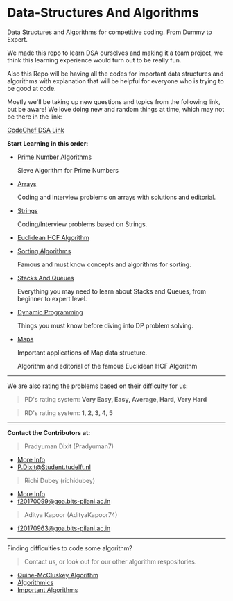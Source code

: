 # Data-Structures And Algorithms
Data Structures and Algorithms for competitive coding. From Dummy to Expert.


We made this repo to learn DSA ourselves and making it a team project, we think this learning experience would turn out to be really fun.

Also this Repo will be having all the codes for important data structures and algorithms with explanation that will be helpful for everyone who is trying to be good at code.

Mostly we'll be taking up new questions and topics from the following link, but be aware! We love doing new and random things at time, which may not be there in the link:

[CodeChef DSA Link](https://www.codechef.com/certification/data-structures-and-algorithms/prepare#foundation)



**Start Learning in this order:**

- [Prime Number Algorithms](https://github.com/Pradyuman7/AwesomeDataStructuresAndAlgorithms/tree/master/Primes)  
  
   Sieve Algorithm for Prime Numbers
   
  
- [Arrays](https://github.com/Pradyuman7/AwesomeDataStructuresAndAlgorithms/tree/master/Arrays)

   Coding and interview problems on arrays with solutions and editorial.
  
- [Strings](https://github.com/Pradyuman7/AwesomeDataStructuresAndAlgorithms/tree/master/Strings)  

   Coding/Interview problems based on Strings.
   
- [Euclidean HCF Algorithm](https://github.com/Pradyuman7/AwesomeDataStructuresAndAlgorithms/tree/master/Euclid-s%20GCD%20and%20HCF%20Algorithm)

- [Sorting Algorithms](https://github.com/Pradyuman7/AwesomeDataStructuresAndAlgorithms/tree/master/Sorting%20Algorithms)

   Famous and must know concepts and algorithms for sorting.


- [Stacks And Queues](https://github.com/Pradyuman7/AwesomeDataStructuresAndAlgorithms/tree/master/StacksAndQueues)

   Everything you may need to learn about Stacks and Queues, from beginner to expert level.
  
- [Dynamic Programming](https://github.com/Pradyuman7/AwesomeDataStructuresAndAlgorithms/tree/master/Dynamic%20Programming)

   Things you must know before diving into DP problem solving.
 
 - [Maps](https://github.com/richidubey/AwesomeDataStructuresAndAlgorithms/tree/master/Maps)

   Important applications of Map data structure.
  

  

  
   Algorithm and editorial of the famous Euclidean HCF Algorithm
  
***

We are also rating the problems based on their difficulty for us:

> PD's rating system: **Very Easy, Easy, Average, Hard, Very Hard**

> RD's rating system: **1, 2, 3, 4, 5**

***

**Contact the Contributors at:**
   > Pradyuman Dixit (Pradyuman7)
   - [More Info](https://Pradyuman7.github.io)
   - P.Dixit@Student.tudelft.nl

   > Richi Dubey (richidubey)    
   - [More Info](https://365arts.me)
   - f20170099@goa.bits-pilani.ac.in
 
   > Aditya Kapoor (AdityaKapoor74)
   - f20170963@goa.bits-pilani.ac.in

***

Finding difficulties to code some algorithm?

> Contact us, or look out for our other algorithm respositories.

- [Quine-McCluskey Algorithm](https://github.com/richidubey/Quine-McCluskey-Algorithm-GUI-Implementation)
- [Algorithmics](https://github.com/Pradyuman7/Algorithmics)
- [Important Algorithms](https://github.com/Pradyuman7/ImportantAlgorithms)


	
